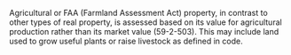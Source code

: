 Agricultural or FAA (Farmland Assessment Act) property, in contrast to other types of real property, is assessed based on its value for agricultural production rather than its market value (59-2-503). This may include land used to grow useful plants or raise livestock as defined in code.
